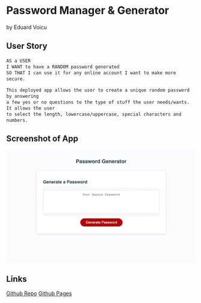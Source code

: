 # Password Manager & Generator
by Eduard Voicu

## User Story
```
AS a USER
I WANT to have a RANDOM password generated
SO THAT I can use it for any online account I want to make more secure.
```

```
This deployed app allows the user to create a unique random password by answering
a few yes or no questions to the type of stuff the user needs/wants. It allows the user
to select the length, lowercase/uppercase, special characters and numbers.
```

## Screenshot of App
![screenshot](assets/password-manager-screenshot.png)
## Links
[Github Repo](https://github.com/eduardvoicu/password-manager)
[Github Pages](https://eduardvoicu.github.io/password-manager/)

